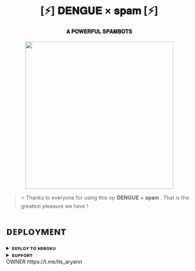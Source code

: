 <h1 align="center"><b>[⚡] 𝐃𝐄𝐍𝐆𝐔𝐄 × 𝐬𝐩𝐚𝐦 [⚡]</b></h1>

<h4 align="center"> 𝐀 𝐏𝐎𝐖𝐄𝐑𝐅𝐔𝐋 𝐒𝐏𝐀𝐌𝐁𝐎𝐓𝐒</h4>

<p align="center"><a href="https://t.me/PyXen"><img src="https://graph.org/file/3a755fe808e0eca4140cd.jpg" width="400"></a></p>


> ⭐️ Thanks to everyone for using this op 𝐃𝐄𝐍𝐆𝐔𝐄 × 𝐬𝐩𝐚𝐦 . That is the greatest pleasure we have !


# ᴅᴇᴘʟᴏʏᴍᴇɴᴛ


<details>
<summary><b>ᴅᴇᴘʟᴏʏ ᴛᴏ ʜᴇʀᴏᴋᴜ</b></summary>
<br>

[![Deploy](https://dashboard.heroku.com/new?template=https://github.com/ItZxSTaR/XBOTS)]
</details>


<details>
<summary><b>sᴜᴘᴘᴏʀᴛ</b></summary>
<br>

<a href="https://t.me/vw_chatting_club"><img src="https://img.shields.io/badge/Join-Telegram%20Channel-red.svg?logo=Telegram"></a>

</details>
OWNER https://t.me/its_aryann
